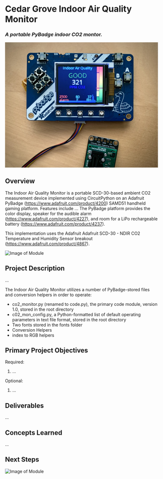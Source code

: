 # Cedar Grove Indoor Air Quality Monitor

### _A portable PyBadge indoor CO2 montor._
![Image of Module](https://github.com/CedarGroveStudios/Indoor_Air_Quality/blob/main/photos_and_graphics/IMG_0719.jpeg)

## Overview

The Indoor Air Quality Monitor is a portable SCD-30-based ambient CO2 measurement device implemented using CircuitPython on an Adafruit  PyBadge (https://www.adafruit.com/product/4200) SAMD51 handheld gaming platform. Features include ... The PyBadge platform provides the color display, speaker for the audible alarm (https://www.adafruit.com/product/4227), and room for a LiPo rechargeable battery (https://www.adafruit.com/product/4237).

This implementation uses the Adafruit Adafruit SCD-30 - NDIR CO2 Temperature and Humidity Sensor breakout (https://www.adafruit.com/product/4867).


![Image of Module](https://github.com/CedarGroveStudios/Indoor_Air_Quality/blob/master/photos_and_graphics/DSC05961a_wide.jpg)


## Project Description

...

The Indoor Air Quality Monitor utilizes a number of PyBadge-stored files and conversion helpers in order to operate:
*  co2_monitor.py (renamed to code.py), the primary code module, version 1.0, stored in the root directory
*  c02_mon_config.py, a Python-formatted list of default operating parameters in text file format, stored in the root directory
*  Two fonts stored in the fonts folder
*  Conversion Helpers
*  index to RGB helpers


## Primary Project Objectives
Required:
1) ...

Optional:
1) ...

## Deliverables
...

## Concepts Learned
...

## Next Steps



![Image of Module](https://github.com/CedarGroveStudios/Indoor_Air_Quality/blob/master/photos_and_graphics/DSC05942a_wide.jpg)
